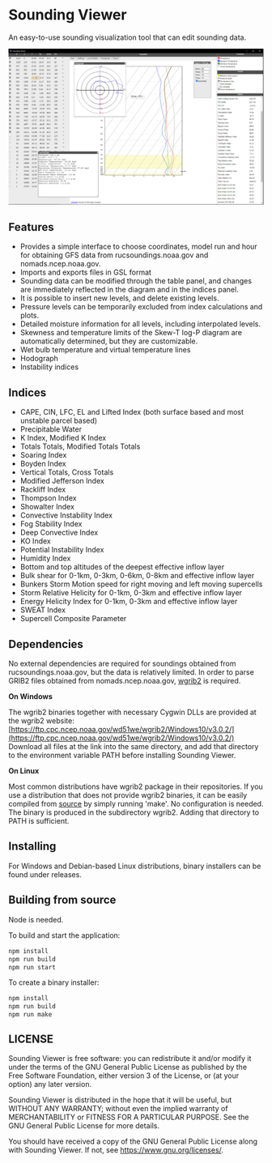 # Sounding Viewer

An easy-to-use sounding visualization tool that can edit sounding data.

<img src="./resources/app.png" width="800px">

## Features
+ Provides a simple interface to choose coordinates, model run and hour for obtaining GFS data from rucsoundings.noaa.gov and nomads.ncep.noaa.gov.
+ Imports and exports files in GSL format
+ Sounding data can be modified through the table panel, and changes are immediately reflected in the diagram and in the indices panel.
+ It is possible to insert new levels, and delete existing levels.
+ Pressure levels can be temporarily excluded from index calculations and plots.
+ Detailed moisture information for all levels, including interpolated levels.
+ Skewness and temperature limits of the Skew-T log-P diagram are automatically determined, but they are customizable.
+ Wet bulb temperature and virtual temperature lines
+ Hodograph
+ Instability indices

## Indices

+ CAPE, CIN, LFC, EL and Lifted Index (both surface based and most unstable parcel based)
+ Precipitable Water
+ K Index, Modified K Index
+ Totals Totals, Modified Totals Totals
+ Soaring Index
+ Boyden Index
+ Vertical Totals, Cross Totals
+ Modified Jefferson Index
+ Rackliff Index
+ Thompson Index
+ Showalter Index
+ Convective Instability Index
+ Fog Stability Index
+ Deep Convective Index
+ KO Index
+ Potential Instability Index
+ Humidity Index
+ Bottom and top altitudes of the deepest effective inflow layer
+ Bulk shear for 0-1km, 0-3km, 0-6km, 0-8km and effective inflow layer
+ Bunkers Storm Motion speed for right moving and left moving supercells
+ Storm Relative Helicity for 0-1km, 0-3km and effective inflow layer
+ Energy Helicity Index for 0-1km, 0-3km and effective inflow layer
+ SWEAT Index
+ Supercell Composite Parameter

## Dependencies

No external dependencies are required for soundings obtained from rucsoundings.noaa.gov, but the data is relatively limited. In order to parse GRIB2 files obtained from nomads.ncep.noaa.gov, [wgrib2](https://www.cpc.ncep.noaa.gov/products/wesley/wgrib2/) is required.

**On Windows**

The wgrib2 binaries together with necessary Cygwin DLLs are provided at the wgrib2 website: [https://ftp.cpc.ncep.noaa.gov/wd51we/wgrib2/Windows10/v3.0.2/](https://ftp.cpc.ncep.noaa.gov/wd51we/wgrib2/Windows10/v3.0.2/) Download all files at the link into the same directory, and add that directory to the environment variable PATH before installing Sounding Viewer.

**On Linux**

Most common distributions have wgrib2 package in their repositories. If you use a distribution that does not provide wgrib2 binaries, it can be easily compiled from [source](https://www.ftp.cpc.ncep.noaa.gov/wd51we/wgrib2/) by simply running 'make'. No configuration is needed. The binary is produced in the subdirectory wgrib2. Adding that directory to PATH is sufficient.

## Installing

For Windows and Debian-based Linux distributions, binary installers can be found under releases.

## Building from source ##

Node is needed.

To build and start the application:
```console
npm install
npm run build
npm run start
```

To create a binary installer:
```console
npm install
npm run build
npm run make
```

## LICENSE

Sounding Viewer is free software: you can redistribute it and/or modify
it under the terms of the GNU General Public License as published by
the Free Software Foundation, either version 3 of the License, or
(at your option) any later version.

Sounding Viewer is distributed in the hope that it will be useful, but WITHOUT
ANY WARRANTY; without even the implied warranty of MERCHANTABILITY or
FITNESS FOR A PARTICULAR PURPOSE. See the GNU General Public License
for more details.

You should have received a copy of the GNU General Public License along
with Sounding Viewer. If not, see <https://www.gnu.org/licenses/>.
